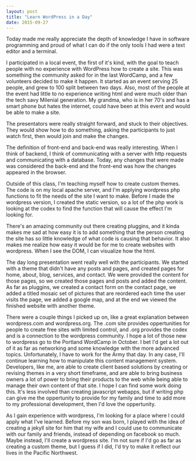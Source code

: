 ```yaml
---
layout: post
title: "Learn WordPress in a Day"
date: 2015-09-27
---
```

Today made me really appreciate the depth of knowledge I have in software programming and proud of what I can do if the only tools I had were a text editor and a terminal.

I participated in a local event, the first of it's kind, with the goal to teach people with no experience with WordPress how to create a site.  This was something the community asked for in the last WordCamp, and a few volunteers decided to make it happen.  It started as an event serving 25 people, and grew to 100 split between two days.  Also, most of the people at the event had little to no experience writing html and were much older than the tech savy Milenial generation.  My grandma, who is in her 70's and has a smart phone but hates the internet, could have been at this event and would be able to make a site.

The presentators were really straight forward, and stuck to their objectives.  They would show how to do something, asking the participants to just watch first, then would join and make the changes.  

The definition of front-end and back-end was really interesting.  When I think of backend, I think of communicating with a server with http requests and communicating with a database. Today, any changes that were made was considered the back-end and the front-end was how the changes appeared in the browser.

Outside of this class, I'm teaching myself how to create custom themes.  The code is on my local apache server, and I'm applying wordpress php functions to fit the needs of the site I want to make.  Before I made the wordpress version, I created the static version, so a lot of the php work is looking at the codex to find the function that will cause the effect I'm looking for.  

There's an amazing community out there creating pluggins, and it kinda makes me sad at how easy it is to add something that the person creating the site has so little knowledge of what code is causing that behavior. It also makes me realize how easy it would be for me to create websites with wordpress. When I see the DOM, I can visualize how the html.

The day long presentation went really well with the participants.  We started with a theme that didn't have any posts and pages, and created pages for home, about, blog, services, and contact.  We were provided the content for those pages, so we created those pages and posts and added the content.  As far as pluggins, we created a contact form on the contact page, we added a titled mosaic set of pictures that are reordered each time the user visits the page, we added a google map, and at the end we viewed the finished website with another theme.  

There were a couple things I picked up on, like a great explanation between wordpress.com and wordpress.org.  The .com site provides oppertunities for people to create free sites with limited control, and .org provides the codex and is a connection to the wordpress community.  I hope a lot of those new to wordpress go to the Portland WordCamp in October.  I bet I'd get a lot out of it as far as networking and some knowledge with the more advanced topics.  Unfortunately, I have to work for the Army that day.  In any case, I'll continue learning how to manipulate this content management system.  Developers, like me, are able to create client based solutions by creating or revising themes in a very short timeframe, and are able to bring business owners a lot of power to bring their products to the web while being able to manage their own content of that site.  I hope I can find some work doing this.  It's less involved than creating javascript webapps, but if writing php can give me the oppertunity to provide for my family and time to add more to my professional development, then I'd love the oppertunity.

As I gain experience with wordpress, I'm looking for a place where I could apply what I've learned.  Before my son was born, I played with the idea of creating a jekyll site for him that my wife and I could use to communicate with our family and friends, instead of depending on facebook so much.  Maybe instead, I'll create a wordpress site.  I'm not sure if I'd go as far as creating a custom theme, but I guess if I did, I'd try to make it reflect our lives in the Pacific Northwest.